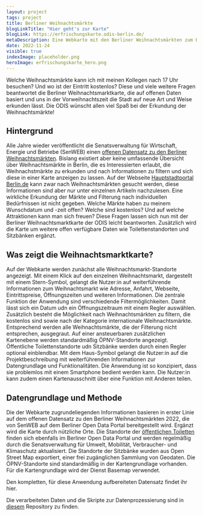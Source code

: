 ```yaml
---
layout: project
tags: project
title: Berliner Weihnachtsmärkte
blogLinkTitle: "Hier geht's zur Karte"
blogLink: https://erfrischungskarte.odis-berlin.de/
metaDescription: Eine Webkarte mit den Berliner Weihnachtsmärkten zum Erkunden, Planen und Teilen
date: 2022-11-24
visible: true
indexImage: placeholder.png
heroImage: erfrischungskarte_hero.png
---
```


Welche Weihnachtsmärkte kann ich mit meinen Kollegen nach 17 Uhr besuchen? Und wo ist der Eintritt kostenlos? Diese und viele weitere Fragen beantwortet die Berliner Weihnachtsmarktkarte, die auf offenen Daten basiert und uns in der Vorweihnachtszeit die Stadt auf neue Art und Weise erkunden lässt.
Die ODIS wünscht allen viel Spaß bei der Erkundung der Weihnachtsmärkte!

## Hintergrund

Alle Jahre wieder veröffentlicht die Senatsverwaltung für Wirtschaft, Energie und Betriebe (SenWEB) einen [offenen Datensatz zu den Berliner Weihnachtsmärkten](https://daten.berlin.de/datensaetze/berliner-weihnachtsmärkte-2021). Bislang existiert aber keine umfassende Übersicht über Weihnachtsmärkte in Berlin, die es Interessierten erlaubt, die Weihnachstmärkte zu erkunden und nach Informationen zu filtern und sich diese in einer Karte anzeigen zu lassen. Auf der Webseite [Hauptstadtportal Berlin.de](ttps://www.berlin.de/weihnachtsmarkt/) kann zwar nach Weihnachtsmärkten gesucht werden, diese Informationen sind aber nur unter einzelnen Artikeln nachzulesen. Eine wirkliche Erkundung der Märkte und Filterung nach individuellen Bedürfnissen ist nicht gegeben. Welche Märkte haben zu meinem Wunschdatum und -zeit offen? Welche sind kostenlos? Und auf welche Attraktionen kann man sich freuen? Diese Fragen lassen sich nun mit der Berliner Weihnachtsmarktkarte der ODIS leicht beantworten. Zusätzlich wird die Karte um weitere offen verfügbare Daten wie Toilettenstandorten und Sitzbänken ergänzt.

## Was zeigt die Weihnachtsmarktkarte?

Auf der Webkarte werden zunächst alle Weihnachtsmarkt-Standorte angezeigt. Mit einem Klick auf den einzelnen Weihnachtsmarkt, dargestellt mit einem Stern-Symbol, gelangt die Nutzer:in auf weiterführende Informationen zum Weihnachtsmarkt wie Adresse, Anfahrt, Webseite, Eintrittspreise, Öffnungszeiten und weiteren Informationen. Die zentrale Funktion der Anwendung sind verschiedende Filtermöglichkeiten. Damit lässt sich ein Datum udn ein Öffnungszeitraum mit einem Regler auswählen. Zusätzlich besteht die Möglichkeit nach Weihnachtsmärkten zu filtern, die kostenlos sind sowie nach der Kategorie internationale Weihnachtsmärkte. Entsprechend werden alle Weihnachtsmärkte, die der Filterung nicht entsprechen, ausgegraut. Auf einer ansteuerbaren zusätzlichen Kartenebene werden standardmäßig ÖPNV-Standorte angezeigt. Öffentliche Toilettenstandorte udn Sitzbänke werden durch einen Regler optional einblendbar. Mit dem Haus-Symbol gelangt die Nutzer:in auf die Projektbeschreibung mit weiterführenden Informationen zur Datengrundlage und Funktionalitäten. Die Anwendung ist so konzipiert, dass sie problemlos mit einem Smartphone bedient werden kann. Die Nutzer:in kann zudem einen Kartenausschnitt über eine Funktion mit Anderen teilen.

## Datengrundlage und Methode

Die der Webkarte zugrundeliegenden Informationen basieren in erster Linie auf dem offenen Datensatz zu den Berliner Weihnachtsmärkten 2022, die von SenWEB auf dem Berliner Open Data Portal bereitgestellt wird. Ergänzt wird die Karte durch nützliche Orte. Die Standorte der [öffentlichen Toiletten](https://daten.berlin.de/datensaetze/standorte-der-öffentlichen-toiletten) finden sich ebenfalls im Berliner Open Data Portal und werden regelmäßig durch die Senatsverwaltung für Umwelt, Mobilität, Verbraucher- und Klimaschutz aktualisiert. Die Standorte der Sitzbänke wurden aus Open Street Map exportiert, einer frei zugänglichen Sammlung von Geodaten. Die ÖPNV-Standorte sind standardmäßig in der Kartengrundlage vorhanden. Für die Kartengrundlage wird der Dienst Basemap verwendet. 

Den kompletten, für diese Anwendung aufbereiteten Datensatz findet ihr hier.

Die verarbeiteten Daten und die Skripte zur Datenprozessierung sind in [diesem](https://github.com/technologiestiftung/weihnachtsmarktkarte) Repository zu finden.
